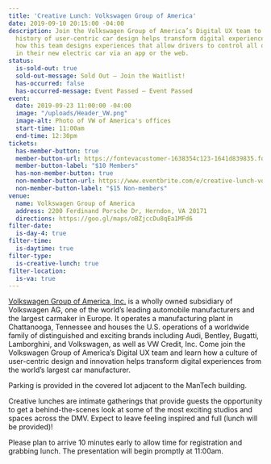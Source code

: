 ```yaml
---
title: 'Creative Lunch: Volkswagen Group of America'
date: 2019-09-10 20:15:00 -04:00
description: Join the Volkswagen Group of America’s Digital UX team to learn how a
  history of user-centric car design helps transform digital experiences. You’ll hear
  how this team designs experiences that allow drivers to control all of the features
  in their new electric car via an app or the web.
status:
  is-sold-out: true
  sold-out-message: Sold Out — Join the Waitlist!
  has-occurred: false
  has-occurred-message: Event Passed — Event Passed
event:
  date: 2019-09-23 11:00:00 -04:00
  image: "/uploads/Header_VW.png"
  image-alt: Photo of VW of America's offices
  start-time: 11:00am
  end-time: 12:30pm
tickets:
  has-member-button: true
  member-button-url: https://fontevacustomer-1638354c123-1641d839835.force.com/services/oauth2/authorize?client_id=3MVG9nthuDc9owbcOq7_07W.HriOQQPWTbMkrpOla.ajDQlTHf4_uby_mhwylcX.mJBU2O2SppTiZMS0J_HJd&response_type=code&redirect_uri=https://ikit.aiga.org/ikit_national_util/ikit-national-util-sso-redirect/&state=https%3A%2F%2Fdc.aiga.org%2Fevent%2Fcreative-lunch-volkswagen-group-of-america%2F%3Fredirect_source%3Deventbrite_register
  member-button-label: "$10 Members"
  has-non-member-button: true
  non-member-button-url: https://www.eventbrite.com/e/creative-lunch-volkswagen-group-of-america-tickets-72407411517
  non-member-button-label: "$15 Non-members"
venue:
  name: Volkswagen Group of America
  address: 2200 Ferdinand Porsche Dr, Herndon, VA 20171
  directions: https://goo.gl/maps/oBZjccDu8qEa1MFd6
filter-date:
  is-day-4: true
filter-time:
  is-daytime: true
filter-type:
  is-creative-lunch: true
filter-location:
  is-va: true
---
```


[Volkswagen Group of America, Inc.](http://www.volkswagengroupofamerica.com/about) is a wholly owned subsidiary of Volkswagen AG, one of the world’s leading automobile manufacturers and the largest carmaker in Europe. It operates a manufacturing plant in Chattanooga, Tennessee and houses the U.S. operations of a worldwide family of distinguished and exciting brands including Audi, Bentley, Bugatti, Lamborghini, and Volkswagen, as well as VW Credit, Inc. Come join the Volkswagen Group of America’s Digital UX team and learn how a culture of user-centric design and innovation helps transform digital experiences from the world’s largest car manufacturer.

Parking is provided in the covered lot adjacent to the ManTech building.

Creative lunches are intimate gatherings that provide guests the opportunity to get a behind-the-scenes look at some of the most exciting studios and spaces across the DMV. Expect to leave feeling inspired and full (lunch will be provided)!

Please plan to arrive 10 minutes early to allow time for registration and grabbing lunch. The presentation will begin promptly at 11:00am.
